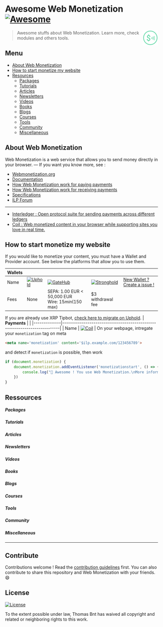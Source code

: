 # Awesome Web Monetization [![Awesome](https://awesome.re/badge-flat2.svg)](https://awesome.re)

<img src="assets/wm_icon_animated.svg" alt="Logo Web Monetization" align="right" width="50px" />

> Awesome stuffs about Web Monetization. Learn more, check modules and others tools.


## Menu

- [About Web Monetization](#About-Web-Monetization)
- [How to start monetize my website](#How-to-start-monetize-my-website)
- [Resources](#Ressources)
    - [Packages](#Packages)
    - [Tutorials](#Tutorials)
    - [Articles](#Articles)
    - [Newsletters](#Newsletters)
    - [Videos](#Videos)
    - [Books](#Books)
    - [Blogs](#Blogs)
    - [Courses](#Courses)
    - [Tools](#Tools)
    - [Community](#Community)
    - [Miscellaneous](#Miscellaneous)


## About Web Monetization

Web Monetization is a web service that allows you to send money directly in your browser. — If you want you know more, see :

- [Webmonetization.org](https://webmonetization.org/)
- [Documentation](https://webmonetization.org/docs/getting-started.html)
- [How Web Monetization work for paying payments](https://webmonetization.org/docs/sending)
- [How Web Monetization work for receiving payments](https://webmonetization.org/docs/receiving)
- [Specifications](https://webmonetization.org/specification.html)
- [ILP Forum](https://forum.interledger.org/)
___
- [Interledger : Open protocol suite for sending payments across different ledgers](https://interledger.org/)
- [Coil : Web monetized content in your browser while supporting sites you love in real time.](https://coil.com)

## How to start monetize my website

If you would like to monetize your content, you must have a Wallet and Provider account. See below the platforms that allow you to use them.



| **Wallets** |  |  |  |  |
|-------------|------------------------------------------------------------|--------------------------------------------------------------|--------------------------------------------------------------------|-----------------------------------------------------------------------------------------------|
| Name | [![Uphold](https://webmonetization.org/img/uphold_logo.svg)](https://uphold.com) | [![GateHub](https://webmonetization.org/img/gatehub_logo.svg)](https://gatehub.net) | [![Stronghold](https://webmonetization.org/img/stronghold_logo.svg)](https://stronghold.co/real-time-payments#coil) | [New Wallet ? Create a issue !](https://github.com/thomasbnt/awesome-web-monetization/issues) |
| Fees | None | SEPA: 1.00 EUR < 50,000 EUR<br>Wire: $15 min ($150 max) | $3 withdrawal fee |  |
If you are already use XRP Tipbot, [check here to migrate on Uphold](https://webmonetization.org/docs/xrptipbot).
| **Payments** |  |
|--------------|----------------------------------------------------------------------------|
| Name | [![Coil](https://webmonetization.org/img/coil_logo.svg)](https://coil.com) |
On your webpage, intregate your `monetization` tag on meta
```html
<meta name='monetization' content='$ilp.example.com/123456789'>
```
and detect if `monetization` is possible, then work 

```js
if (document.monetization) {
    document.monetization.addEventListener('monetizationstart', () => {
        console.log("🎉 Awesome ! You use Web Monetization.\nMore information https://webmonetization.org")
    })
}
```
## Ressources
##### Packages 
##### Tutorials 
##### Articles
##### Newsletters
##### Videos
##### Books
##### Blogs
##### Courses
##### Tools
##### Community
##### Miscellaneous
 
___
## Contribute

Contributions welcome ! Read the [contribution guidelines](contributing.md) first.
You can also contribute to share this repository and Web Monetization with your friends. 😄

## License

[![License](https://img.shields.io/github/license/thomasbnt/awesome-web-monetization.svg?style=for-the-badge)](https://github.com/thomasbnt/awesome-web-monetization/blob/master/LICENSE)

To the extent possible under law, Thomas Bnt has waived all copyright and
related or neighboring rights to this work.

